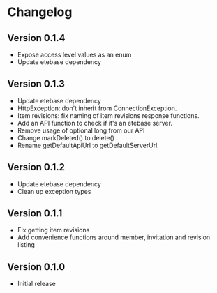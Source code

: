# Changelog

## Version 0.1.4
* Expose access level values as an enum
* Update etebase dependency

## Version 0.1.3
* Update etebase dependency
* HttpException: don't inherit from ConnectionException.
* Item revisions: fix naming of item revisions response functions.
* Add an API function to check if it's an etebase server.
* Remove usage of optional long from our API
* Change markDeleted() to delete()
* Rename getDefaultApiUrl to getDefaultServerUrl.

## Version 0.1.2
* Update etebase dependency
* Clean up exception types

## Version 0.1.1
* Fix getting item revisions
* Add convenience functions around member, invitation and revision listing

## Version 0.1.0
* Initial release
